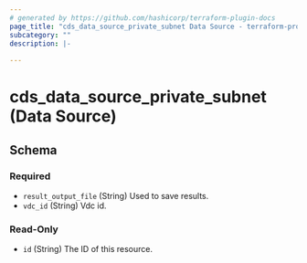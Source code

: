 ```yaml
---
# generated by https://github.com/hashicorp/terraform-plugin-docs
page_title: "cds_data_source_private_subnet Data Source - terraform-provider-cds"
subcategory: ""
description: |-
  
---
```


# cds_data_source_private_subnet (Data Source)





<!-- schema generated by tfplugindocs -->
## Schema

### Required

- `result_output_file` (String) Used to save results.
- `vdc_id` (String) Vdc id.

### Read-Only

- `id` (String) The ID of this resource.
